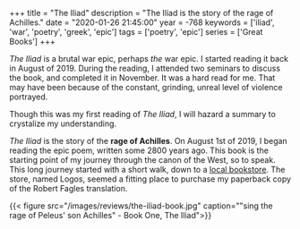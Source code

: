 +++
title = "The Iliad"
description = "The Iliad is the story of the rage of Achilles."
date = "2020-01-26 21:45:00"
year = -768
keywords = ['iliad', 'war', 'poetry', 'greek', 'epic']
tags = ['poetry', 'epic']
series = ['Great Books']
+++

_The Iliad_ is a brutal war epic, perhaps _the_ war epic. I started reading it back in August of 2019. During the reading, I attended two seminars to discuss the book, and completed it in November. It was a hard read for me. That may have been because of the constant, grinding, unreal level of violence portrayed.

Though this was my first reading of _The Iliad_, I will hazard a summary to crystalize my understanding.

_The Iliad_ is the story of the **rage of Achilles**. On August 1st of 2019, I began reading the epic poem, written some 2800 years ago. This book is the starting point of my journey through the canon of the West, so to speak. This long journey started with a short walk, down to a [local bookstore](https://logosbookstorenyc.com/). The store, named Logos, seemed a fitting place to purchase my paperback copy of the Robert Fagles translation.

{{< figure src="/images/reviews/the-iliad-book.jpg" caption="\"sing the rage of Peleus' son Achilles\" - Book One, The Iliad">}}
